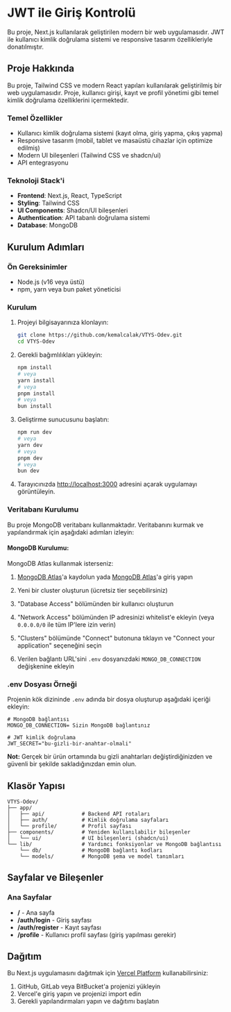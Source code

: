 # JWT ile Giriş Kontrolü

Bu proje, Next.js kullanılarak geliştirilen modern bir web uygulamasıdır. JWT ile kullanıcı kimlik doğrulama sistemi ve responsive tasarım özellikleriyle donatılmıştır.

## Proje Hakkında

Bu proje, Tailwind CSS ve modern React yapıları kullanılarak geliştirilmiş bir web uygulamasıdır. Proje, kullanıcı girişi, kayıt ve profil yönetimi gibi temel kimlik doğrulama özelliklerini içermektedir.

### Temel Özellikler

- Kullanıcı kimlik doğrulama sistemi (kayıt olma, giriş yapma, çıkış yapma)
- Responsive tasarım (mobil, tablet ve masaüstü cihazlar için optimize edilmiş)
- Modern UI bileşenleri (Tailwind CSS ve shadcn/ui)
- API entegrasyonu

### Teknoloji Stack'i

- **Frontend**: Next.js, React, TypeScript
- **Styling**: Tailwind CSS
- **UI Components**: Shadcn/UI bileşenleri
- **Authentication**: API tabanlı doğrulama sistemi
- **Database**: MongoDB

## Kurulum Adımları

### Ön Gereksinimler

- Node.js (v16 veya üstü)
- npm, yarn veya bun paket yöneticisi

### Kurulum

1. Projeyi bilgisayarınıza klonlayın:
   ```bash
   git clone https://github.com/kemalcalak/VTYS-Odev.git
   cd VTYS-Odev
   ```

2. Gerekli bağımlılıkları yükleyin:
   ```bash
   npm install
   # veya
   yarn install
   # veya
   pnpm install
   # veya
   bun install
   ```

3. Geliştirme sunucusunu başlatın:
   ```bash
   npm run dev
   # veya
   yarn dev
   # veya
   pnpm dev
   # veya
   bun dev
   ```

4. Tarayıcınızda [http://localhost:3000](http://localhost:3000) adresini açarak uygulamayı görüntüleyin.

### Veritabanı Kurulumu

Bu proje MongoDB veritabanı kullanmaktadır. Veritabanını kurmak ve yapılandırmak için aşağıdaki adımları izleyin:

#### MongoDB Kurulumu:

MongoDB Atlas kullanmak isterseniz:

1. [MongoDB Atlas](https://www.mongodb.com/cloud/atlas/register)'a kaydolun yada [MongoDB Atlas](https://account.mongodb.com/account/login)'a giriş yapın

2. Yeni bir cluster oluşturun (ücretsiz tier seçebilirsiniz)

3. "Database Access" bölümünden bir kullanıcı oluşturun

4. "Network Access" bölümünden IP adresinizi whitelist'e ekleyin (veya `0.0.0.0/0` ile tüm IP'lere izin verin)

5. "Clusters" bölümünde "Connect" butonuna tıklayın ve "Connect your application" seçeneğini seçin

6. Verilen bağlantı URL'sini `.env` dosyanızdaki `MONGO_DB_CONNECTION` değişkenine ekleyin

### .env Dosyası Örneği

Projenin kök dizininde `.env` adında bir dosya oluşturup aşağıdaki içeriği ekleyin:

```
# MongoDB bağlantısı
MONGO_DB_CONNECTION= Sizin MongoDB bağlantınız

# JWT kimlik doğrulama
JWT_SECRET="bu-gizli-bir-anahtar-olmali"
```

**Not:** Gerçek bir ürün ortamında bu gizli anahtarları değiştirdiğinizden ve güvenli bir şekilde sakladığınızdan emin olun.

## Klasör Yapısı

```
VTYS-Odev/
├── app/                
│   ├── api/            # Backend API rotaları
│   ├── auth/           # Kimlik doğrulama sayfaları
│   └── profile/        # Profil sayfası
├── components/         # Yeniden kullanılabilir bileşenler
│   └── ui/             # UI bileşenleri (shadcn/ui)
└── lib/                # Yardımcı fonksiyonlar ve MongoDB bağlantısı
    └── db/             # MongoDB bağlantı kodları
    └── models/         # MongoDB şema ve model tanımları
```

## Sayfalar ve Bileşenler

### Ana Sayfalar

- **/** - Ana sayfa
- **/auth/login** - Giriş sayfası
- **/auth/register** - Kayıt sayfası
- **/profile** - Kullanıcı profil sayfası (giriş yapılması gerekir)

## Dağıtım

Bu Next.js uygulamasını dağıtmak için [Vercel Platform](https://vercel.com/new) kullanabilirsiniz:

1. GitHub, GitLab veya BitBucket'a projenizi yükleyin
2. Vercel'e giriş yapın ve projenizi import edin
3. Gerekli yapılandırmaları yapın ve dağıtımı başlatın

